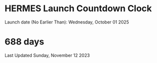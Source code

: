 # HERMES Launch Countdown Clock

Launch date (No Earlier Than): Wednesday, October 01 2025
# 688 days

Last Updated Sunday, November 12 2023